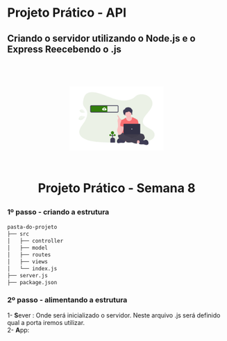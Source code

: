# Projeto Prático - API

## Criando o servidor utilizando o Node.js e o Express Reecebendo o .js

<h1 align="center">
  <br>
  <img src="public/imagens/uploading.png" alt="uploading server" width="216">
  <br>
    <br>
    <p align="center">Projeto Prático - Semana 8<p>
</h1>

### 1º passo - criando a estrutura

```
pasta-do-projeto
├── src
│   ├── controller
│   ├── model
│   ├── routes
│   ├── views
│   └── index.js
├── server.js
├── package.json
```

### 2º passo - alimentando a estrutura

1- **S**ever : Onde será inicializado o servidor. Neste arquivo .js será definido qual a porta iremos utilizar.  
2- **A**pp:
